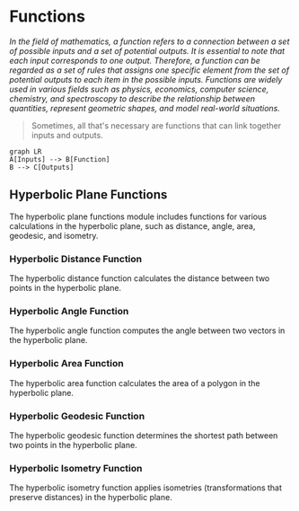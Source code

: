 # Functions

_In the field of mathematics, a function refers to a connection between a set
of_ _possible inputs and a set of potential outputs. It is essential to note
that_ _each input corresponds to one output. Therefore, a function can be
regarded as a_ _set of rules that assigns one specific element from the set of
potential outputs_ _to each item in the possible inputs. Functions are widely
used in various fields_ _such as physics, economics, computer science,
chemistry, and spectroscopy to_ _describe the relationship between quantities,
represent geometric shapes, and model real-world situations._

> Sometimes, all that's necessary are functions that can link together inputs
> and outputs.

```mermaid
graph LR
A[Inputs] --> B[Function]
B --> C[Outputs]
```

## Hyperbolic Plane Functions

The hyperbolic plane functions module includes functions for various
calculations in the hyperbolic plane, such as distance, angle, area, geodesic,
and isometry.

### Hyperbolic Distance Function

The hyperbolic distance function calculates the distance between two points in
the hyperbolic plane.

### Hyperbolic Angle Function

The hyperbolic angle function computes the angle between two vectors in the
hyperbolic plane.

### Hyperbolic Area Function

The hyperbolic area function calculates the area of a polygon in the hyperbolic
plane.

### Hyperbolic Geodesic Function

The hyperbolic geodesic function determines the shortest path between two points
in the hyperbolic plane.

### Hyperbolic Isometry Function

The hyperbolic isometry function applies isometries (transformations that
preserve distances) in the hyperbolic plane.
